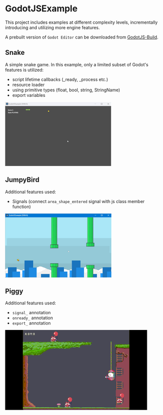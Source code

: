 # GodotJSExample
This project includes examples at different complexity levels, incrementally introducing and utilizing more engine features.

A prebuilt version of `Godot Editor` can be downloaded from [GodotJS-Build](https://github.com/ialex32x/GodotJS-Build/actions).

## Snake 
A simple snake game. 
In this example, only a limited subset of Godot's features is utilized: 
* script lifetime callbacks (_ready, _process etc.)
* resource loader
* using primitive types (float, bool, string, StringName)
* export variables

[![Snake](./raw/screenshots/snake_01.gif)](./typescripts/src/snake/snake.ts)


## JumpyBird

Additional features used:
* Signals (connect `area_shape_entered` signal with js class member function)

[![JumpyBird](./raw/screenshots/jumpybird.gif)](./typescripts/src/jumpybird/jumpybird_main.ts)

## Piggy

Additional features used:
* `signal_` annotation
* `onready_` annotation
* `export_` annotation

[![Piggy](./raw/screenshots/piggy.gif)](./typescripts/src/piggy/piggy_main.ts)
